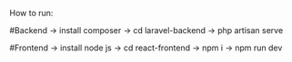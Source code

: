 How to run: 

#Backend
-> install composer
-> cd laravel-backend
-> php artisan serve

#Frontend
-> install node js
-> cd react-frontend
-> npm i
-> npm run dev

